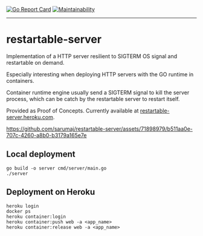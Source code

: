 [![Go Report Card](https://goreportcard.com/badge/github.com/sarumaj/restartable-server)](https://goreportcard.com/report/github.com/sarumaj/restartable-server)
[![Maintainability](https://img.shields.io/codeclimate/maintainability-percentage/sarumaj/restartable-server.svg)](https://codeclimate.com/github/sarumaj/restartable-server/maintainability)

---

# restartable-server

Implementation of a HTTP server resilient to SIGTERM OS signal and restartable on demand.

Especially interesting when deploying HTTP servers with the GO runtime in containers.

Container runtime engine usually send a SIGTERM signal to kill the server process,
which can be catch by the restartable server to restart itself.

Provided as Proof of Concepts. Currently available at [restartable-server.heroku.com](https://restartable-server-a78d4e6a2c84.herokuapp.com/).

https://github.com/sarumaj/restartable-server/assets/71898979/b511aa0e-707c-4260-a8b0-b3179a165e7e

## Local deployment

```
go build -o server cmd/server/main.go
./server
```

## Deployment on Heroku

```
heroku login
docker ps
heroku container:login
heroku container:push web -a <app_name>
heroku container:release web -a <app_name>
```
